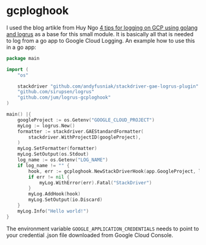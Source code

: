 # gcploghook

I used the blog artikle from Huy Ngo 
[4 tips for logging on GCP using golang and logrus](https://huynvk.dev/blog/4-tips-for-logging-on-gcp-using-golang-and-logrus)
as a base for this small module. It is basically all that is
needed to log from a go app to Google Cloud Logging. An example how
to use this in a go app:

```go
package main

import (
    "os"

    stackdriver "github.com/andyfusniak/stackdriver-gae-logrus-plugin"
    "github.com/sirupsen/logrus"
    "github.com/jum/logrus-gcploghook"
)

main() |{
    googleProject := os.Getenv("GOOGLE_CLOUD_PROJECT")
    myLog := logrus.New()
    formatter := stackdriver.GAEStandardFormatter(
        stackdriver.WithProjectID(googleProject),
    )
    myLog.SetFormatter(formatter)
    myLog.SetOutput(os.Stdout)
    log_name := os.Getenv("LOG_NAME")
    if log_name != "" {
        hook, err := gcploghook.NewStackDriverHook(app.GoogleProject, log_name, os.Getenv("LOG_INSTANCEID"), os.Getenv("LOG_INSTANCENAME"), os.Getenv("LOG_INSTANCEZONE"))
        if err != nil {
            myLog.WithError(err).Fatal("StackDriver")
        }
        myLog.AddHook(hook)
        myLog.SetOutput(io.Discard)
    }
    myLog.Info("Hello world!")
}
```

The environment variable `GOOGLE_APPLICATION_CREDENTIALS` needs to
point to your credential .json file downloaded from Google Cloud
Console.
